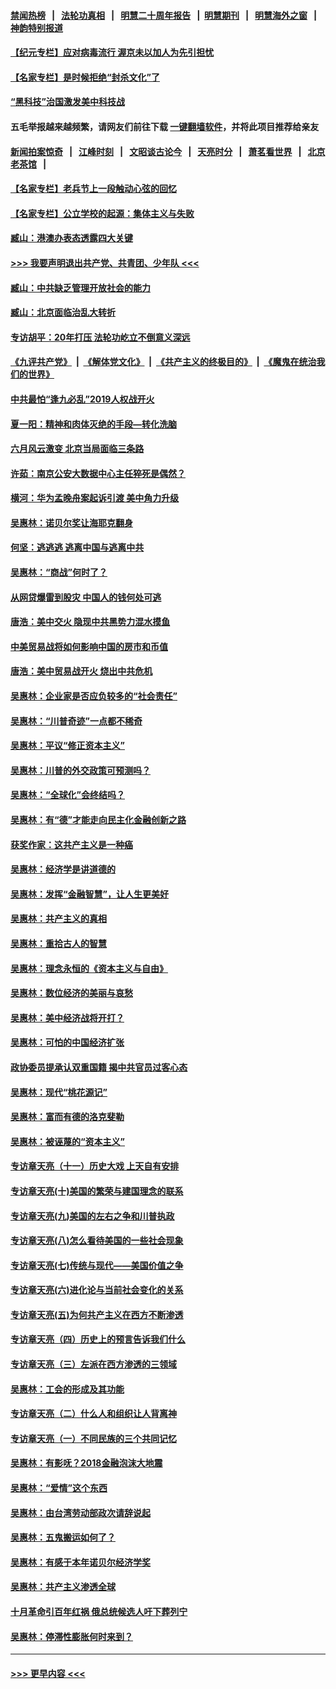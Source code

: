 #### [禁闻热榜](热点新闻.md?=0)  &nbsp;&nbsp;|&nbsp;&nbsp; [法轮功真相](https://github.com/gfw-breaker/truth/blob/master/README.md?=0) &nbsp;&nbsp;|&nbsp;&nbsp; [明慧二十周年报告](https://github.com/gfw-breaker/mh-reports/blob/master/README.md?=0) &nbsp;&nbsp;|&nbsp;&nbsp;[明慧期刊](https://github.com/gfw-breaker/mh-qikan) &nbsp;&nbsp;|&nbsp;&nbsp; [明慧海外之窗](https://github.com/gfw-breaker/mh-news/blob/master/README.md?=0) &nbsp;&nbsp;|&nbsp;&nbsp; [神韵特别报道](https://github.com/gfw-breaker/mh-news/blob/master/shenyun.md?=0)
#### [【纪元专栏】应对病毒流行 渥京未以加人为先引担忧](../pages/nsc423/n11875714.md?t=03141631) 
#### [【名家专栏】是时候拒绝“封杀文化”了](../pages/nsc423/n11814093.md?t=03141631) 
#### [“黑科技”治国激发美中科技战](../pages/nsc423/n11638056.md?t=03141631) 
#### 五毛举报越来越频繁，请网友们前往下载 [一键翻墙软件](https://github.com/gfw-breaker/ssr-accounts)，并将此项目推荐给亲友
#### [新闻拍案惊奇](https://github.com/gfw-breaker/banned-news/blob/master/pages/link4.md) &nbsp;&nbsp;|&nbsp;&nbsp; [江峰时刻](https://github.com/gfw-breaker/banned-news/blob/master/pages/link4.md) &nbsp;&nbsp;|&nbsp;&nbsp; [文昭谈古论今](https://github.com/gfw-breaker/banned-news/blob/master/pages/link4.md) &nbsp;&nbsp;|&nbsp;&nbsp; [天亮时分](https://github.com/gfw-breaker/banned-news/blob/master/pages/link4.md) &nbsp;&nbsp;|&nbsp;&nbsp; [萧茗看世界](https://github.com/gfw-breaker/banned-news/blob/master/pages/link4.md) &nbsp;&nbsp;|&nbsp;&nbsp; [北京老茶馆](https://github.com/gfw-breaker/banned-news/blob/master/pages/link4.md) &nbsp;&nbsp;|&nbsp;&nbsp; 
#### [【名家专栏】老兵节上一段触动心弦的回忆](../pages/nsc423/n11646016.md?t=03141631) 
#### [【名家专栏】公立学校的起源：集体主义与失败](../pages/nsc423/n11601833.md?t=03141631) 
#### [臧山：港澳办表态透露四大关键](../pages/nsc423/n11421628.md?t=03141631) 
#### [>>> 我要声明退出共产党、共青团、少年队 <<<](https://github.com/begood0513/goodnews/blob/master/quit/letter.md) 
#### [臧山：中共缺乏管理开放社会的能力](../pages/nsc423/n11407457.md?t=03141631) 
#### [臧山：北京面临治乱大转折](../pages/nsc423/n11406895.md?t=03141631) 
#### [专访胡平：20年打压 法轮功屹立不倒意义深远](../pages/nsc423/n11398800.md?t=03141631) 
#### [《九评共产党》](https://github.com/begood0513/9ping.md/blob/master/README.md) &nbsp;|&nbsp; [《解体党文化》](../../../../jtdwh.md/blob/master/README.md)  &nbsp;|&nbsp; [《共产主义的终极目的》](../../../../gczydzjmd.md/blob/master/README.md) &nbsp;|&nbsp; [《魔鬼在统治我们的世界》](../../../../mgztzwmdsj.md/blob/master/README.md) 
#### [中共最怕“逢九必乱”2019人权战开火](../pages/nsc423/n11385248.md?t=03141631) 
#### [夏一阳：精神和肉体灭绝的手段—转化洗脑](../pages/nsc423/n11368250.md?t=03141631) 
#### [六月风云激变 北京当局面临三条路](../pages/nsc423/n11313668.md?t=03141631) 
#### [许茹：南京公安大数据中心主任猝死是偶然？](../pages/nsc423/n11064744.md?t=03141631) 
#### [横河：华为孟晚舟案起诉引渡 美中角力升级](../pages/nsc423/n11027230.md?t=03141631) 
#### [吴惠林：诺贝尔奖让海耶克翻身](../pages/nsc423/n10890049.md?t=03141631) 
#### [何坚：逃逃逃 逃离中国与逃离中共](../pages/nsc423/n10592891.md?t=03141631) 
#### [吴惠林：“商战”何时了？](../pages/nsc423/n10573558.md?t=03141631) 
#### [从网贷爆雷到股灾 中国人的钱何处可逃](../pages/nsc423/n10572800.md?t=03141631) 
#### [唐浩：美中交火 隐现中共黑势力混水摸鱼](../pages/nsc423/n10544040.md?t=03141631) 
#### [中美贸易战将如何影响中国的房市和币值](../pages/nsc423/n10543697.md?t=03141631) 
#### [唐浩：美中贸易战开火 烧出中共危机](../pages/nsc423/n10540126.md?t=03141631) 
#### [吴惠林：企业家是否应负较多的“社会责任”](../pages/nsc423/n10535022.md?t=03141631) 
#### [吴惠林：“川普奇迹”一点都不稀奇](../pages/nsc423/n10512808.md?t=03141631) 
#### [吴惠林：平议“修正资本主义”](../pages/nsc423/n10495724.md?t=03141631) 
#### [吴惠林：川普的外交政策可预测吗？](../pages/nsc423/n10462387.md?t=03141631) 
#### [吴惠林：“全球化”会终结吗？](../pages/nsc423/n10452838.md?t=03141631) 
#### [吴惠林：有“德”才能走向民主化金融创新之路](../pages/nsc423/n10432292.md?t=03141631) 
#### [获奖作家：这共产主义是一种癌](../pages/nsc423/n10431541.md?t=03141631) 
#### [吴惠林：经济学是讲道德的](../pages/nsc423/n10398014.md?t=03141631) 
#### [吴惠林：发挥“金融智慧”，让人生更美好](../pages/nsc423/n10375019.md?t=03141631) 
#### [吴惠林：共产主义的真相](../pages/nsc423/n10351394.md?t=03141631) 
#### [吴惠林：重拾古人的智慧](../pages/nsc423/n10337691.md?t=03141631) 
#### [吴惠林：理念永恒的《资本主义与自由》](../pages/nsc423/n10316274.md?t=03141631) 
#### [吴惠林：数位经济的美丽与哀愁](../pages/nsc423/n10292946.md?t=03141631) 
#### [吴惠林：美中经济战将开打？](../pages/nsc423/n10258825.md?t=03141631) 
#### [吴惠林：可怕的中国经济扩张](../pages/nsc423/n10219147.md?t=03141631) 
#### [政协委员提承认双重国籍 揭中共官员过客心态](../pages/nsc423/n10208809.md?t=03141631) 
#### [吴惠林：现代“桃花源记”](../pages/nsc423/n10185234.md?t=03141631) 
#### [吴惠林：富而有德的洛克斐勒](../pages/nsc423/n10142264.md?t=03141631) 
#### [吴惠林：被诬蔑的“资本主义”](../pages/nsc423/n10124816.md?t=03141631) 
#### [专访章天亮（十一）历史大戏 上天自有安排](../pages/nsc423/n10094905.md?t=03141631) 
#### [专访章天亮(十)美国的繁荣与建国理念的联系](../pages/nsc423/n10094899.md?t=03141631) 
#### [专访章天亮(九)美国的左右之争和川普执政](../pages/nsc423/n10094889.md?t=03141631) 
#### [专访章天亮(八)怎么看待美国的一些社会现象](../pages/nsc423/n10094857.md?t=03141631) 
#### [专访章天亮(七)传统与现代——美国价值之争](../pages/nsc423/n10093140.md?t=03141631) 
#### [专访章天亮(六)进化论与当前社会变化的关系](../pages/nsc423/n10092036.md?t=03141631) 
#### [专访章天亮(五)为何共产主义在西方不断渗透](../pages/nsc423/n10083620.md?t=03141631) 
#### [专访章天亮（四）历史上的预言告诉我们什么](../pages/nsc423/n10083606.md?t=03141631) 
#### [专访章天亮（三）左派在西方渗透的三领域](../pages/nsc423/n10081115.md?t=03141631) 
#### [吴惠林：工会的形成及其功能](../pages/nsc423/n10080633.md?t=03141631) 
#### [专访章天亮（二）什么人和组织让人背离神](../pages/nsc423/n10076637.md?t=03141631) 
#### [专访章天亮（一）不同民族的三个共同记忆](../pages/nsc423/n10074188.md?t=03141631) 
#### [吴惠林：有影呒？2018金融泡沫大地震](../pages/nsc423/n10040534.md?t=03141631) 
#### [吴惠林：“爱情”这个东西](../pages/nsc423/n10019423.md?t=03141631) 
#### [吴惠林：由台湾劳动部政次请辞说起](../pages/nsc423/n9979679.md?t=03141631) 
#### [吴惠林：五鬼搬运如何了？](../pages/nsc423/n9925338.md?t=03141631) 
#### [吴惠林：有感于本年诺贝尔经济学奖](../pages/nsc423/n9871883.md?t=03141631) 
#### [吴惠林：共产主义渗透全球](../pages/nsc423/n9812748.md?t=03141631) 
#### [十月革命引百年红祸 俄总统候选人吁下葬列宁](../pages/nsc423/n9810182.md?t=03141631) 
#### [吴惠林：停滞性膨胀何时来到？](../pages/nsc423/n9764136.md?t=03141631) 

----
#### [ >>> 更早内容 <<< ](../indexes/nsc423-earlier.md)
